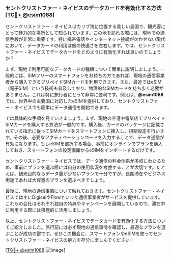 ### セントクリストファー・ネイビスのデータカードを有効化する方法[[TG💪+ @esim1088](https://t.me/s/esim1088)]

セントクリストファー・ネイビスはカリブ海に位置する美しい島国で、観光客にとって魅力的な場所として知られています。この地を訪れる際には、現地での通信手段が非常に重要です。特に携帯電話やインターネット接続が欠かせない現代において、データカードの利用は旅の快適さを左右します。では、セントクリストファー・ネイビスでデータカードをどのように有効化すれば良いのでしょうか？

まず、現地で利用可能なデータカードの種類について簡単に説明しましょう。一般的には、SIMフリーのスマートフォンをお持ちの方であれば、現地の通信事業者から購入できるプリペイドSIMカードを利用できます。また、最近ではeSIM（電子SIM）という技術も普及しており、物理的なSIMカードを持ち歩く必要がありません。これは特に旅行者にとって非常に便利です。例えば、**@esim1088** では、世界中の主要国に対応したeSIMを提供しており、セントクリストファー・ネイビスでも簡単にデータ通信を開始できます。

では具体的な手順を見ていきましょう。まず、現地の空港や電気店でプリペイドSIMカードを購入する方法が一般的です。購入後、カードのパッケージに記載されている指示に従ってSIMカードをスマートフォンに挿入し、初期設定を行います。その後、必要なアクティベーションコードを入力することで、データ通信が有効になります。もしeSIMを選択する場合、事前にオンラインでプランを購入しておき、スマートフォンの設定画面からeSIMをインポートするだけです。

セントクリストファー・ネイビスでは、データ通信の料金体系が多岐にわたるため、事前にプランを選ぶ際には自分の使用状況を考慮することが大切です。たとえば、観光目的ならデータ量が少ないプランで十分ですが、長期滞在やビジネス用途であれば大容量のプランを選ぶべきでしょう。

最後に、現地の通信事情について触れておきます。セントクリストファー・ネイビスでは主にDigicelやFlowといった通信事業者がサービスを提供しています。これらの会社はそれぞれ独自の特典やキャンペーンを展開しているので、滞在中に利用する際には積極的に活用しましょう。

以上、セントクリストファー・ネイビスでデータカードを有効化する方法についてご紹介しました。旅行前には必ず現地の通信事情を確認し、最適なプランを選ぶことが成功の鍵です。ぜひこの機会に、スマートフォンやeSIMを使ってセントクリストファー・ネイビスの魅力を存分に楽しんでください！

[[TG💪+ @esim1088](https://t.me/s/esim1088) ![Image](https://i.postimg.cc/Y0z9fWf4/image.png)]